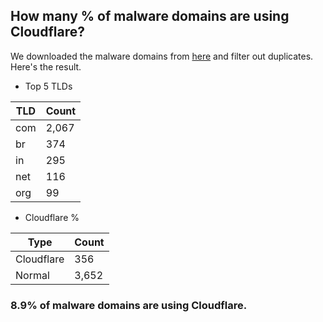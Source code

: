 ## How many % of malware domains are using Cloudflare?


We downloaded the malware domains from [here](https://urlhaus.abuse.ch) and filter out duplicates.
Here's the result.


[//]: # (start replacement)


- Top 5 TLDs

| TLD | Count |
| --- | --- |
| com | 2,067 |
| br | 374 |
| in | 295 |
| net | 116 |
| org | 99 |


- Cloudflare %

| Type | Count |
| --- | --- |
| Cloudflare | 356 |
| Normal | 3,652 |


### 8.9% of malware domains are using Cloudflare.